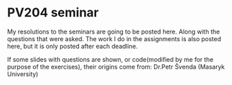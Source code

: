 # PV204 seminar  
My resolutions to the seminars are going to be posted here. Along with the questions
that were asked. The work I do in the assignments is also posted here, but 
it is only posted after each deadline.  

If some slides with questions are shown, or code(modified by me for the purpose of the exercises), their origins come from: Dr.Petr Švenda (Masaryk University)

